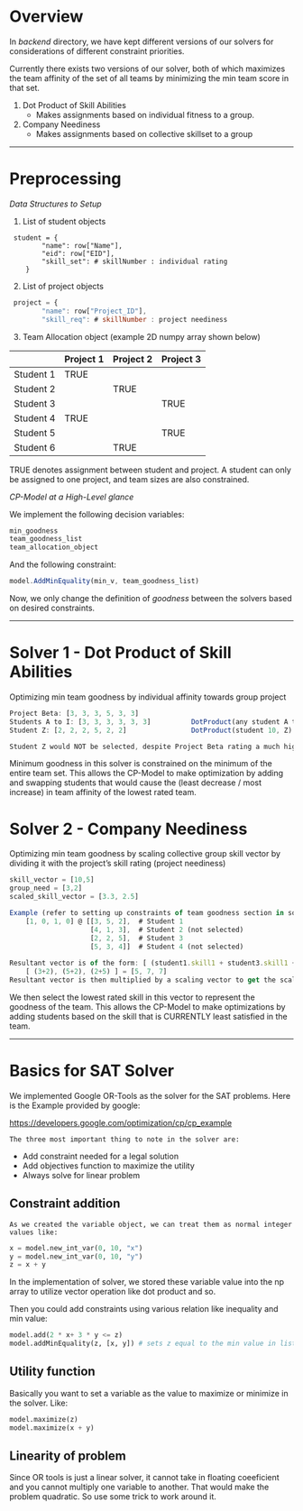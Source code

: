 # Overview

In *backend* directory, we have kept different versions of our solvers for considerations of different constraint priorities.

Currently there exists two versions of our solver, both of which maximizes the team affinity of the set of all teams by minimizing the min team score in that set.

1. Dot Product of Skill Abilities
   * Makes assignments based on individual fitness to a group.
2. Company Neediness
   * Makes assignments based on collective skillset to a group

---

# Preprocessing

*Data Structures to Setup*

1. List of student objects

```
 student = {
        "name": row["Name"],
        "eid": row["EID"],
        "skill_set": # skillNumber : individual rating
    }
```

2. List of project objects

```jsx
 project = {
        "name": row["Project_ID"],
        "skill_req": # skillNumber : project neediness

```

3. Team Allocation object (example 2D numpy array shown below)

|           | Project 1 | Project 2 | Project 3 |
| --------- | --------- | --------- | --------- |
| Student 1 | TRUE      |           |           |
| Student 2 |           | TRUE      |           |
| Student 3 |           |           | TRUE      |
| Student 4 | TRUE      |           |           |
| Student 5 |           |           | TRUE      |
| Student 6 |           | TRUE      |           |

TRUE denotes assignment between student and project. A student can only be assigned to one project, and team sizes are also constrained.

*CP-Model at a High-Level glance*

We implement the following decision variables:

```jsx
min_goodness
team_goodness_list
team_allocation_object
```

And the following constraint:

```jsx
model.AddMinEquality(min_v, team_goodness_list) 
```

Now, we only change the definition of *goodness* between the solvers based on desired constraints.

---

# Solver 1 - Dot Product of Skill Abilities

Optimizing min team goodness by individual affinity towards group project

```jsx
Project Beta: [3, 3, 3, 5, 3, 3]
Students A to I: [3, 3, 3, 3, 3, 3]	         DotProduct(any student A to I, Z)  = 61 affinity
Student Z: [2, 2, 2, 5, 2, 2]		         DotProduct(student 10, Z) = 55 affinity

Student Z would NOT be selected, despite Project Beta rating a much higher need value for a skill possesesd by Student Z
```

Minimum goodness in this solver is constrained on the minimum of the entire team set. This allows the CP-Model to make optimization by adding and swapping students that would cause the (least decrease / most increase) in team affinity of the lowest rated team.

# Solver 2 - Company Neediness

Optimizing min team goodness by scaling collective group skill vector by dividing it with the project’s skill rating (project neediness)

```jsx
skill_vector = [10,5]
group_need = [3,2]
scaled_skill_vector = [3.3, 2.5]
```

```jsx
Example (refer to setting up constraints of team goodness section in solver2.py)
	[1, 0, 1, 0] @ [[3, 5, 2],  # Student 1
                	[4, 1, 3],  # Student 2 (not selected)
                	[2, 2, 5],  # Student 3
               		[5, 3, 4]]  # Student 4 (not selected)
  
Resultant vector is of the form: [ (student1.skill1 + student3.skill1 + ... ) + (student1.skill2 + student3.skill2 + ...) + ... ] 
	[ (3+2), (5+2), (2+5) ] = [5, 7, 7]  
Resultant vector is then multiplied by a scaling vector to get the scaled_skill_vector
```

We then select the lowest rated skill in this vector to represent the goodness of the team. This allows the CP-Model to make optimizations by adding students based on the skill that is CURRENTLY least satisfied in the team.

---

# Basics for SAT Solver

We implemented Google OR-Tools as the solver for the SAT problems. Here is the Example provided by google:

https://developers.google.com/optimization/cp/cp_example

    The three most important thing to note in the solver are:

- Add constraint needed for a legal solution
- Add objectives function to maximize the utility
- Always solve for linear problem

## Constraint addition

    As we created the variable object, we can treat them as normal integer values like:

```python
x = model.new_int_var(0, 10, "x")
y = model.new_int_var(0, 10, "y")
z = x + y
```

In the implementation of solver, we stored these variable value into the np array to utilize vector operation like dot product and so.

Then you could add constraints using various relation like inequality and min value:

```python
model.add(2 * x+ 3 * y <= z)
model.addMinEquality(z, [x, y]) # sets z equal to the min value in list
```

## Utility function

Basically you want to set a variable as the value to maximize or minimize in the solver. Like:

```python
model.maximize(z)
model.maximize(x + y)
```

## Linearity of problem

Since OR tools is just a linear solver, it cannot take in floating coeeficient and you cannot multiply one variable to another. That would make the problem quadratic. So use some trick to work around it.
